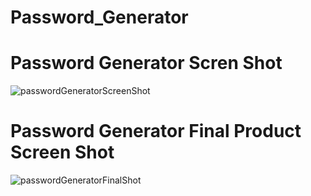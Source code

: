 # Password_Generator
# Password Generator Scren Shot
![passwordGeneratorScreenShot](https://user-images.githubusercontent.com/69173896/100030349-53097980-2dc1-11eb-8574-8dc4b8b3e25f.png)

# Password Generator Final Product Screen Shot
![passwordGeneratorFinalShot](https://user-images.githubusercontent.com/69173896/100030529-bd221e80-2dc1-11eb-92c3-55fa0ac8f2a4.png)
